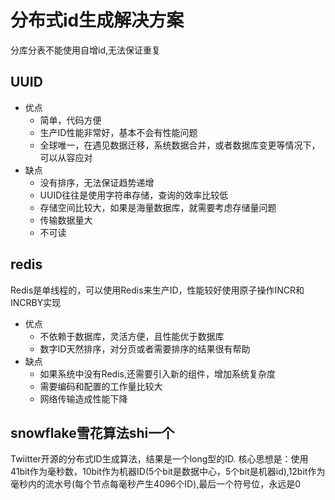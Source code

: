 # 分布式id生成解决方案
分库分表不能使用自增id,无法保证重复

## UUID
- 优点
  - 简单，代码方便
  - 生产ID性能非常好，基本不会有性能问题
  - 全球唯一，在遇见数据迁移，系统数据合并，或者数据库变更等情况下，可以从容应对
- 缺点
  - 没有排序，无法保证趋势递增
  - UUID往往是使用字符串存储，查询的效率比较低
  - 存储空间比较大，如果是海量数据库，就需要考虑存储量问题
  - 传输数据量大
  - 不可读

## redis
Redis是单线程的，可以使用Redis来生产ID，性能较好使用原子操作INCR和INCRBY实现

- 优点
  - 不依赖于数据库，灵活方便，且性能优于数据库
  - 数字ID天然排序，对分页或者需要排序的结果很有帮助
- 缺点
  - 如果系统中没有Redis,还需要引入新的组件，增加系统复杂度
  - 需要编码和配置的工作量比较大
  - 网络传输造成性能下降


## snowflake雪花算法shi一个
Twiitter开源的分布式ID生成算法，结果是一个long型的ID. 核心思想是：使用41bit作为毫秒数，10bit作为机器ID(5个bit是数据中心，5个bit是机器id),12bit作为毫秒内的流水号(每个节点每毫秒产生4096个ID),最后一个符号位，永远是0


